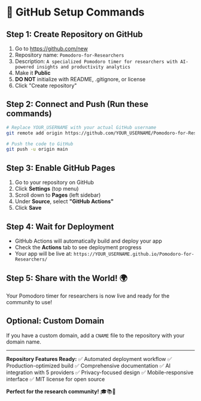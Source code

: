 # 🚀 GitHub Setup Commands

## Step 1: Create Repository on GitHub
1. Go to https://github.com/new
2. Repository name: `Pomodoro-for-Researchers`
3. Description: `A specialized Pomodoro timer for researchers with AI-powered insights and productivity analytics`
4. Make it **Public**
5. **DO NOT** initialize with README, .gitignore, or license
6. Click "Create repository"

## Step 2: Connect and Push (Run these commands)

```bash
# Replace YOUR_USERNAME with your actual GitHub username
git remote add origin https://github.com/YOUR_USERNAME/Pomodoro-for-Researchers.git

# Push the code to GitHub
git push -u origin main
```

## Step 3: Enable GitHub Pages
1. Go to your repository on GitHub
2. Click **Settings** (top menu)
3. Scroll down to **Pages** (left sidebar)
4. Under **Source**, select **"GitHub Actions"**
5. Click **Save**

## Step 4: Wait for Deployment
- GitHub Actions will automatically build and deploy your app
- Check the **Actions** tab to see deployment progress
- Your app will be live at: `https://YOUR_USERNAME.github.io/Pomodoro-for-Researchers/`

## Step 5: Share with the World! 🌍
Your Pomodoro timer for researchers is now live and ready for the community to use!

## Optional: Custom Domain
If you have a custom domain, add a `CNAME` file to the repository with your domain name.

---

**Repository Features Ready:**
✅ Automated deployment workflow
✅ Production-optimized build
✅ Comprehensive documentation
✅ AI integration with 5 providers
✅ Privacy-focused design
✅ Mobile-responsive interface
✅ MIT license for open source

**Perfect for the research community!** 🎓📚🤖